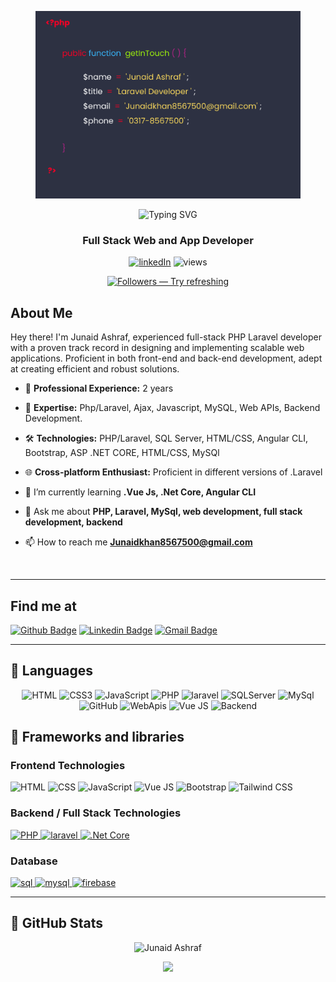 
 <p align="center">

  <img src="./Assets/portfolio-card.png" height="300px"/>
</p>



 <p align="center">
<img src="https://readme-typing-svg.herokuapp.com/?font=Fira+Code&size=24&pause=1000&color=DC143C&center=true&vCenter=true&width=435&lines=Hi+%F0%9F%91%8B%2C+I%27m+Junaid+Ashraf" alt="Typing SVG" />

<!-- ![Header](assets/header.png) -->

<h3 align="center">Full Stack Web and App Developer</h3>

<p align="center">
  <a href="https://www.linkedin.com/in/junaid-ashraf-85b799218/">
  <img alt="linkedIn" title="Lets connect on LinkedIn" src="https://img.shields.io/badge/LinkedIn-0077B5?style=for-the-badge&logo=linkedin&logoColor=white"/></a>
  <img alt="views" title="GitHub profile views" src="https://komarev.com/ghpvc/?username=Junaid0987&color=DC143C&style=for-the-badge"/>
</p>
<p align="center"> <a href="https://github.com/Junaid0987?tab=followers"><img alt="Followers — Try refreshing" title="Follow me on GitHub!" src="https://custom-icon-badges.herokuapp.com/github/followers/Junaid0987?color=000205&labelColor=555555&style=for-the-badge&logo=person-add&label=Follow&logoColor=white"/> </a> </p>

## About Me

Hey there! I'm Junaid Ashraf, experienced full-stack PHP Laravel developer with a proven track record in designing and implementing scalable web applications. Proficient in both front-end and back-end development, adept at creating efficient and robust solutions.

<!-- ![Developer](assets/developer.gif) -->

- 💼 **Professional Experience:** 2 years

- 🚀 **Expertise:** Php/Laravel, Ajax, Javascript, MySQL, Web APIs, Backend Development.

- 🛠 **Technologies:** PHP/Laravel, SQL Server, HTML/CSS, Angular CLI, Bootstrap, ASP .NET CORE, HTML/CSS, MySQl


- 🌐 **Cross-platform Enthusiast:** Proficient in different versions of .Laravel 


- 🌱 I’m currently learning **.Vue Js, .Net Core, Angular CLI**


- 💬 Ask me about **PHP, Laravel, MySql, web development, full stack development, backend**


- 📫 How to reach me **Junaidkhan8567500@gmail.com**
<br>


---

## Find me at


[![Github Badge](http://img.shields.io/badge/-Github-black?style=flat-square&logo=github&link=https://github.com/Junaid0987/)](https://github.com/Junaid0987/)
[![Linkedin Badge](https://img.shields.io/badge/-LinkedIn-blue?style=flat-square&logo=Linkedin&logoColor=white&link=https://www.linkedin.com/in/junaid-ashraf-85b799218/)](https://www.linkedin.com/in/junaid-ashraf-85b799218/)
[![Gmail Badge](https://img.shields.io/badge/-Gmail-d14836?style=flat-square&logo=Gmail&logoColor=white&link=mailto:Junaidkhan8567500@gmail.com)](mailto:Junaidkhan8567500@gmail.com)

---


## 📌 Languages

<p align=center>
<img alt="HTML" src="https://img.shields.io/badge/HTML-ebebeb?style=for-the-badge&logo=html5">
  <img src="https://img.shields.io/badge/-CSS3-1572B6?style=for-the-badge&logo=css3" alt="CSS3">
  <img src="https://img.shields.io/badge/JavaScript-323330?style=for-the-badge&logo=javascript&logoColor=F7DF1E" alt="JavaScript"/>
  <img src="https://img.shields.io/badge/-php-8993be?style=for-the-badge&logo=php" alt="PHP">
  <img src="https://img.shields.io/badge/-laravel-ebebeb?style=for-the-badge&logo=laravel" alt="laravel">
  <img src="https://img.shields.io/badge/-SQLServer-cc6699?style=for-the-badge&logo=Microsoft-SQL-Server" alt="SQLServer">
  <img src="https://img.shields.io/badge/-MySql-ebebeb?style=for-the-badge&logo=MySql" alt="MySql">
  <img src="https://img.shields.io/badge/-GitHub-232531?style=for-the-badge&logo=github" alt="GitHub">
  <img src="https://img.shields.io/badge/-WebApis-1572B6?style=for-the-badge&logo=webapi" alt="WebApis">
  <img src="https://img.shields.io/badge/VUE-v3.3.8-98c611?style=for-the-badge&logo=vue" alt="Vue JS">
  <img src="https://img.shields.io/badge/Backend-development-232531  " alt="Backend"/>
</p>


## 🧰 Frameworks and libraries
### Frontend Technologies

<p align=left>
  <img alt="HTML" src="https://img.shields.io/badge/HTML-ebebeb?style=for-the-badge&logo=html5">
  <img alt="CSS" src="https://img.shields.io/badge/CSS-1572B6?style=for-the-badge&logo=css3">
  <img alt="JavaScript" src="https://img.shields.io/badge/JavaScript-323330?style=for-the-badge&logo=javascript">
    <img src="https://img.shields.io/badge/VUE-v3.3.8-98c611?style=for-the-badge&logo=vue" alt="Vue JS">
<!--   {/* <img alt="TypeScript" src="https://img.shields.io/badge/TypeScript-593D88?style=for-the-badge&logo=typescript"> */}
  {/* <img alt="AngularCLI" src="https://img.shields.io/badge/AngularCLI-593D88?style=for-the-badge&logo=angular"> */}
  {/* <img alt="Material UI" src="https://img.shields.io/badge/Material_UI-593D88?style=for-the-badge&logo=material-ui"> */} -->
  <img alt="Bootstrap" src="https://img.shields.io/badge/Bootstrap-ebebeb?style=for-the-badge&logo=bootstrap">
  <img alt="Tailwind CSS" src="https://img.shields.io/badge/Tailwind_CSS-ebebeb?style=for-the-badge&logo=tailwind-css"> 
</p>

### Backend / Full Stack Technologies

<p align="left">
  <a href="https://dotnet.microsoft.com/en-us/" target="_blank" rel="noreferrer">
  <img src="https://img.shields.io/badge/-php-8993be?style=for-the-badge&logo=php" alt="PHP">
  </a>
  <a href="https://laravel.com/" target="_blank" rel="noreferrer">
  <img src="https://img.shields.io/badge/-laravel-ebebeb?style=for-the-badge&logo=laravel" alt="laravel">
  </a>
  <a href="https://learn.microsoft.com/en-us/dotnet/core/introduction" target="_blank" rel="noreferrer">
    <img src="https://img.shields.io/badge/.NetCore-339933?style=for-the-badge&logo=.net-core" alt=".Net Core"/>
  </a>
</p>

### Database
<p align="left">
  <a href="https://www.microsoft.com/en-us/sql-server" target="_blank" rel="noreferrer"> <img src="https://img.shields.io/badge/MSSQLServer-316192?style=for-the-badge&logo=MSSQLServer&logoColor=white" alt="sql"/> </a>
  <a href="https://www.mysql.com/" target="_blank" rel="noreferrer"> <img src="https://img.shields.io/badge/MySQL-005C84?style=for-the-badge&logo=mysql&logoColor=white" alt="mysql"/> </a>
  <a href="https://firebase.google.com/" target="_blank" rel="noreferrer"> <img src="https://img.shields.io/badge/firebase-ffca28?style=for-the-badge&logo=firebase&logoColor=black" alt="firebase"/> </a>
  </p>
  

  
<hr>

## 📌 GitHub Stats

<div align="center">
  <p>
 <img src="https://github-readme-streak-stats.herokuapp.com?user=Junaid0987&theme=highcontrast&fire=DC143C&currStreakLabel=FFFFFF&background=000000&border=DC143C&stroke=DC143C&ring=DC143C" alt="Junaid Ashraf" />
</p>


<p align="center"></p>
  <img src="https://github-readme-stats.vercel.app/api/top-langs/?username=Junaid0987&langs_count=10&layout=compact&theme=highcontrast&text_color=FFFFFF&icon_color=DC143C&border_color=DC143C&title_color=DC143C&show_icons=true&hide_border=false" />
</p>

